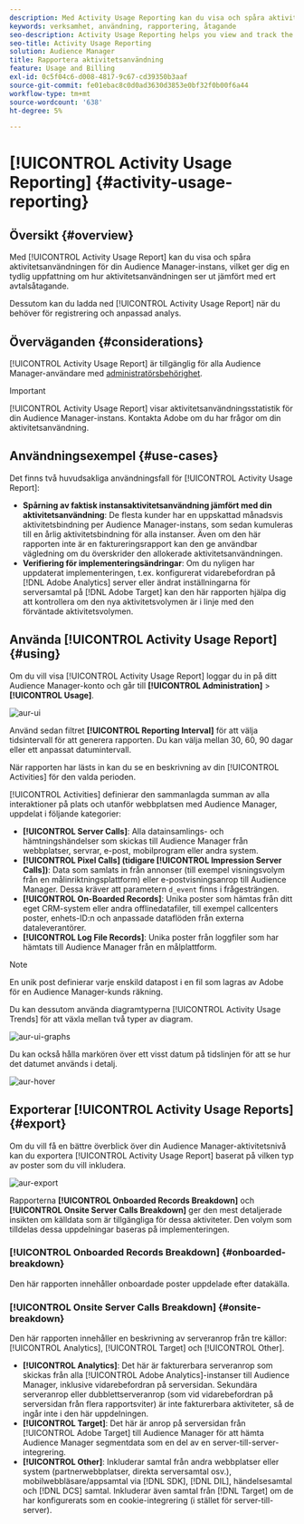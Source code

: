 ```yaml
---
description: Med Activity Usage Reporting kan du visa och spåra aktivitetsanvändningen för din Audience Manager-instans, så att du kan jämföra den faktiska användningen med ditt avtalsenliga åtagande.
keywords: verksamhet, användning, rapportering, åtagande
seo-description: Activity Usage Reporting helps you view and track the activity usage for your Audience Manager instance, so you can compare your actual usage to your contractual commitment.
seo-title: Activity Usage Reporting
solution: Audience Manager
title: Rapportera aktivitetsanvändning
feature: Usage and Billing
exl-id: 0c5f04c6-d008-4817-9c67-cd39350b3aaf
source-git-commit: fe01ebac8c0d0ad3630d3853e0bf32f0b00f6a44
workflow-type: tm+mt
source-wordcount: '638'
ht-degree: 5%

---
```


# [!UICONTROL Activity Usage Reporting] {#activity-usage-reporting}

## Översikt {#overview}

Med [!UICONTROL Activity Usage Report] kan du visa och spåra aktivitetsanvändningen för din Audience Manager-instans, vilket ger dig en tydlig uppfattning om hur aktivitetsanvändningen ser ut jämfört med ert avtalsåtagande.

Dessutom kan du ladda ned [!UICONTROL Activity Usage Report] när du behöver för registrering och anpassad analys.

## Överväganden {#considerations}

[!UICONTROL Activity Usage Report] är tillgänglig för alla Audience Manager-användare med [administratörsbehörighet](edit-account-settings.md).

>[!IMPORTANT]
>
>[!UICONTROL Activity Usage Report] visar aktivitetsanvändningsstatistik för din Audience Manager-instans. Kontakta Adobe om du har frågor om din aktivitetsanvändning.

## Användningsexempel {#use-cases}

Det finns två huvudsakliga användningsfall för [!UICONTROL Activity Usage Report]:

* **Spårning av faktisk instansaktivitetsanvändning jämfört med din aktivitetsanvändning**: De flesta kunder har en uppskattad månadsvis aktivitetsbindning per Audience Manager-instans, som sedan kumuleras till en årlig aktivitetsbindning för alla instanser. Även om den här rapporten inte är en faktureringsrapport kan den ge användbar vägledning om du överskrider den allokerade aktivitetsanvändningen.
* **Verifiering för implementeringsändringar**: Om du nyligen har uppdaterat implementeringen, t.ex. konfigurerat vidarebefordran på [!DNL Adobe Analytics] server eller ändrat inställningarna för serversamtal på [!DNL Adobe Target] kan den här rapporten hjälpa dig att kontrollera om den nya aktivitetsvolymen är i linje med den förväntade aktivitetsvolymen.

## Använda [!UICONTROL Activity Usage Report] {#using}

Om du vill visa [!UICONTROL Activity Usage Report] loggar du in på ditt Audience Manager-konto och går till **[!UICONTROL Administration]** > **[!UICONTROL Usage]**.

![aur-ui](assets/aur-ui.png)

Använd sedan filtret **[!UICONTROL Reporting Interval]** för att välja tidsintervall för att generera rapporten. Du kan välja mellan 30, 60, 90 dagar eller ett anpassat datumintervall.

När rapporten har lästs in kan du se en beskrivning av din [!UICONTROL Activities] för den valda perioden.

[!UICONTROL Activities] definierar den sammanlagda summan av alla interaktioner på plats och utanför webbplatsen med Audience Manager, uppdelat i följande kategorier:

* **[!UICONTROL Server Calls]**: Alla datainsamlings- och hämtningshändelser som skickas till Audience Manager från webbplatser, servrar, e-post, mobilprogram eller andra system.
* **[!UICONTROL Pixel Calls] (tidigare [!UICONTROL Impression Server Calls])**: Data som samlats in från annonser (till exempel visningsvolym från en målinriktningsplattform) eller e-postvisningsanrop till Audience Manager. Dessa kräver att parametern `d_event` finns i frågesträngen.
* **[!UICONTROL On-Boarded Records]**: Unika poster som hämtas från ditt eget CRM-system eller andra offlinedatafiler, till exempel callcenters poster, enhets-ID:n och anpassade dataflöden från externa dataleverantörer.
* **[!UICONTROL Log File Records]**: Unika poster från loggfiler som har hämtats till Audience Manager från en målplattform.

>[!NOTE]
>
>En unik post definierar varje enskild datapost i en fil som lagras av Adobe för en Audience Manager-kunds räkning.

Du kan dessutom använda diagramtyperna [!UICONTROL Activity Usage Trends] för att växla mellan två typer av diagram.

![aur-ui-graphs](assets/aur-ui-graphs.png)

Du kan också hålla markören över ett visst datum på tidslinjen för att se hur det datumet används i detalj.

![aur-hover](assets/aur-hover.png)

## Exporterar [!UICONTROL Activity Usage Reports] {#export}

Om du vill få en bättre överblick över din Audience Manager-aktivitetsnivå kan du exportera [!UICONTROL Activity Usage Report] baserat på vilken typ av poster som du vill inkludera.

![aur-export](assets/aur-export.png)

Rapporterna **[!UICONTROL Onboarded Records Breakdown]** och **[!UICONTROL Onsite Server Calls Breakdown]** ger den mest detaljerade insikten om källdata som är tillgängliga för dessa aktiviteter. Den volym som tilldelas dessa uppdelningar baseras på implementeringen.

### [!UICONTROL Onboarded Records Breakdown] {#onboarded-breakdown}

Den här rapporten innehåller onboardade poster uppdelade efter datakälla.

### [!UICONTROL Onsite Server Calls Breakdown] {#onsite-breakdown}

Den här rapporten innehåller en beskrivning av serveranrop från tre källor: [!UICONTROL Analytics], [!UICONTROL Target] och [!UICONTROL Other].

* **[!UICONTROL Analytics]**: Det här är fakturerbara serveranrop som skickas från alla [!UICONTROL Adobe Analytics]-instanser till Audience Manager, inklusive vidarebefordran på serversidan. Sekundära serveranrop eller dubblettserveranrop (som vid vidarebefordran på serversidan från flera rapportsviter) är inte fakturerbara aktiviteter, så de ingår inte i den här uppdelningen.
* **[!UICONTROL Target]**: Det här är anrop på serversidan från [!UICONTROL Adobe Target] till Audience Manager för att hämta Audience Manager segmentdata som en del av en server-till-server-integrering.
* **[!UICONTROL Other]**: Inkluderar samtal från andra webbplatser eller system (partnerwebbplatser, direkta serversamtal osv.), mobilwebbläsare/appsamtal via [!DNL SDK], [!DNL DIL], händelsesamtal och [!DNL DCS] samtal. Inkluderar även samtal från [!DNL Target] om de har konfigurerats som en cookie-integrering (i stället för server-till-server).
